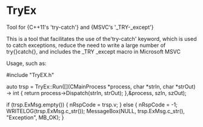 # TryEx
 Tool for {C++11's 'try-catch'} and {MSVC‘s '_TRY-_except'}

This is a tool that facilitates the use of the'try-catch' keyword, 
which is used to catch exceptions, reduce the need to write a large number of try{}catch{}, and includes the _TRY _except macro in Microsoft MSVC


Usage, such as:

#include "TryEX.h"

auto trsp = TryEx::Run([](CMainProcess *process, char *strIn, char *strOut) -> int {
	return process->Dispatch(strIn, strOut);
},&process, szIn, szOut);

if (trsp.ExMsg.empty())
{
	nRspCode = trsp.v;
}
else
{
	nRspCode = -1;
	WRITELOG(trsp.ExMsg.c_str());
	MessageBox(NULL, trsp.ExMsg.c_str(), "Exception", MB_OK);
}







